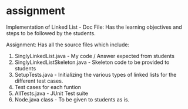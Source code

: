 # assignment

Implementation of Linked List - Doc File:
Has the learning objectives and steps to be followed by the students.

Assignment:
Has all the source files which include:
1. SinglyLinkedList.java - My code / Answer expected from students
2. SinglyLinkedListSkeleton.java - Skeleton code to be provided to students
3. SetupTests.java - Initializing the various types of linked lists for the different test cases.
4. Test cases for each funtion
5. AllTests.java - JUnit Test suite
6. Node.java class - To be given to students as is.
